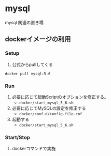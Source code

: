# mysql
mysql 関連の置き場

## dockerイメージの利用

### Setup

1. 公式からpullしてくる
```
docker pull mysql:5.6
```

### Run

1. 必要に応じて起動Scriptのオプションを修正する。
    - `docker/start_mysql_5_6.sh`
1. 必要に応じてMySQLの設定を修正する
    - `docker/conf.d/config-file.cnf`
1. 起動する
    - `docker/start_mysql_5_6.sh`

### Start/Stop

1. dockerコマンドで実施
